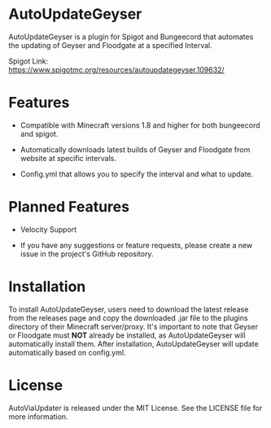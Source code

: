 # AutoUpdateGeyser
AutoUpdateGeyser is a plugin for Spigot and Bungeecord that automates the updating of Geyser and Floodgate at a specified Interval.

Spigot Link: https://www.spigotmc.org/resources/autoupdategeyser.109632/

# Features
- Compatible with Minecraft versions 1.8 and higher for both bungeecord and spigot.

- Automatically downloads latest builds of Geyser and Floodgate from website at specific intervals.

- Config.yml that allows you to specify the interval and what to update.

# Planned Features
- Velocity Support 

- If you have any suggestions or feature requests, please create a new issue in the project's GitHub repository.

# Installation
To install AutoUpdateGeyser, users need to download the latest release from the releases page and copy the downloaded .jar file to the plugins directory of their Minecraft server/proxy. It's important to note that Geyser or Floodgate must **NOT** already be installed, as AutoUpdateGeyser will automatically install them. After installation, AutoUpdateGeyser will update automatically based on config.yml.

# License
AutoViaUpdater is released under the MIT License. See the LICENSE file for more information.
